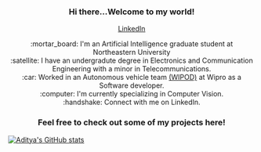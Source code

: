 <h3 align="center">Hi there...Welcome to my world!</h3>
<p align="center">
  <a href="https://www.linkedin.com/in/aadityasp/">LinkedIn</a>
</p>
<p align="center">
   :mortar_board: I'm an Artificial Intelligence graduate student at Northeastern University <br/>
   :satellite: I have an undergradute degree in Electronics and Communication Engineering with a minor in Telecommunications. <br/>
   :car: Worked in an Autonomous vehicle team <a href="https://www.wipro.com/engineeringNXT/wipod-2-0/"> (WIPOD)</a> at Wipro as a Software developer.<br/>
   :computer: I'm currently specializing in Computer Vision. <br/> 
   :handshake: Connect with me on LinkedIn.
</p>
<h3 align="center">Feel free to check out some of my projects here!</h3>

[![Aditya's GitHub stats](https://github-readme-stats.vercel.app/api?username=aadityasp)](https://github.com/aadityasp/github-readme-stats)

<!---
- 👋 Hi, I’m Aditya.
- 👀 I’m interested in ...
- 🌱 I’m currently learning ...
- 💞️ I’m looking to collaborate on ...
- 📫 How to reach me ...


aadityasp/aadityasp is a ✨ special ✨ repository because its `README.md` (this file) appears on your GitHub profile.
You can click the Preview link to take a look at your changes.
--->
